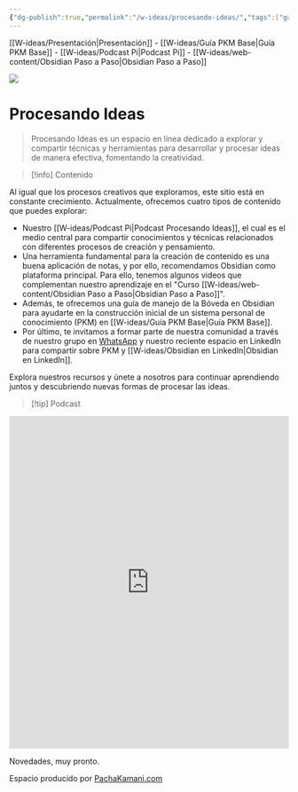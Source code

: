 ```yaml
---
{"dg-publish":true,"permalink":"/w-ideas/procesando-ideas/","tags":["gardenEntry"],"dgShowLocalGraph":true}
---
```



<div class="transclusion internal-embed is-loaded"><div class="markdown-embed">



[[W-ideas/Presentación\|Presentación]] - [[W-ideas/Guía PKM Base\|Guía PKM Base]] - [[W-ideas/Podcast Pi\|Podcast Pi]] - [[W-ideas/web-content/Obsidian Paso a Paso\|Obsidian Paso a Paso]]

</div></div>

![](/img/user/W-ideas/img/pachakamani.jpg)
# Procesando Ideas

> Procesando Ideas es un espacio en línea dedicado a explorar y compartir técnicas y herramientas para desarrollar y procesar ideas de manera efectiva, fomentando la creatividad. 

>[!info] Contenido

Al igual que los procesos creativos que exploramos, este sitio está en constante crecimiento. Actualmente, ofrecemos cuatro tipos de contenido que puedes explorar:

- Nuestro [[W-ideas/Podcast Pi\|Podcast Procesando Ideas]], el cual es el medio central para compartir conocimientos y técnicas relacionados con diferentes procesos de creación y pensamiento.
- Una herramienta fundamental para la creación de contenido es una buena aplicación de notas, y por ello, recomendamos Obsidian como plataforma principal. Para ello, tenemos algunos videos que complementan nuestro aprendizaje en el "Curso [[W-ideas/web-content/Obsidian Paso a Paso\|Obsidian Paso a Paso]]".
- Además, te ofrecemos una guía de manejo de la Bóveda en Obsidian para ayudarte en la construcción inicial de un sistema personal de conocimiento (PKM) en [[W-ideas/Guía PKM Base\|Guía PKM Base]].
- Por último, te invitamos a formar parte de nuestra comunidad a través de nuestro grupo en [WhatsApp](https://chat.whatsapp.com/BsNrlQkhZAYJzi41JVphzy) y nuestro reciente espacio en LinkedIn para compartir sobre PKM y [[W-ideas/Obsidian en LinkedIn\|Obsidian en LinkedIn]].

Explora nuestros recursos y únete a nosotros para continuar aprendiendo juntos y descubriendo nuevas formas de procesar las ideas.

>[!tip] Podcast

<iframe src="https://anchor.fm/procesando-ideas"  width="100%" height="600" frameborder="0" ></iframe>

Novedades, muy pronto.


<div class="transclusion internal-embed is-loaded"><div class="markdown-embed">



Espacio producido por [PachaKamani.com](http://pachakamani.com/)

</div></div>
